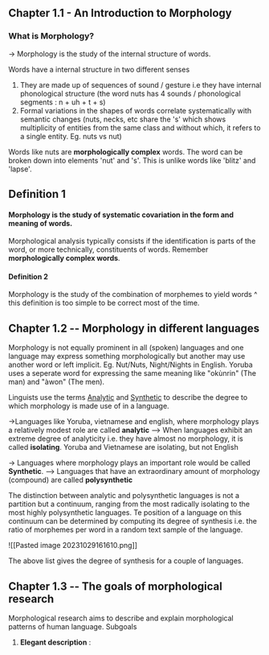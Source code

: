 ## Chapter 1.1 - An Introduction to Morphology
### What is Morphology?
-> Morphology is the study of the internal structure of words.

Words have a internal structure in two different senses
1. They are made up of sequences of sound / gesture i.e they have internal phonological structure (the word nuts has 4 sounds / phonological segments : n + uh + t + s)
2. Formal variations in the shapes of words correlate systematically with semantic changes (nuts, necks, etc share the 's' which shows multiplicity of entities from the same class and without which, it refers to a single entity. Eg. nuts vs nut)

Words like nuts are **morphologically complex** words. The word can be broken down into elements 'nut' and 's'. This is unlike words like 'blitz' and 'lapse'.
## Definition 1
#### Morphology is the study of systematic covariation in the form and meaning of words.

Morphological analysis typically consists if the identification is parts of the word, or more technically, constituents of words. Remember **morphologically complex words**.

#### Definition 2
Morphology is the study of the combination of morphemes to yield words
^ this definition is too simple to be correct most of the time.


## Chapter  1.2 -- Morphology in different languages

Morphology is not equally prominent in all (spoken) languages and one language may express something morphologically but another may use another word or left implicit. 
Eg. Nut/Nuts, Night/Nights in English. Yoruba uses a seperate word for expressing the same meaning like "okùnrin" (The man) and "àwon" (The men).

Linguists use the terms  <u>Analytic</u>  and <u>Synthetic</u> to describe the degree to which morphology is made use of in a language. 

->Languages like Yoruba, vietnamese and english, where morphology plays a relatively modest role are called **analytic**
--> When languages exhibit an extreme degree of analyticity i.e. they have almost no morphology, it is called **isolating**. Yoruba and Vietnamese are isolating, but not English

-> Languages where morphology plays an important role would be called **Synthetic**.
--> Languages that have an extraordinary amount of morphology (compound) are called **polysynthetic**

The distinction between analytic and polysynthetic languages is not a partition but a continuum, ranging from the most radically isolating to the most highly polysynthetic languages. Te position of a language on this continuum can be determined by computing its degree of synthesis i.e. the ratio of morphemes per word in a random text sample of the language.

![[Pasted image 20231029161610.png]]

The above list gives the degree of synthesis for a couple of languages.

## Chapter 1.3 -- The goals of morphological research

Morphological research aims to describe and explain morphological patterns of human language. 
Subgoals
1. **Elegant description** : 
